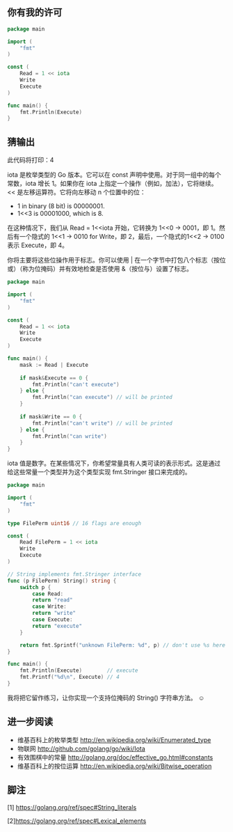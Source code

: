 ## 你有我的许可

```go
package main

import (
    "fmt"
)

const (
    Read = 1 << iota
    Write
    Execute
)

func main() {
    fmt.Println(Execute)
}
```

## 猜输出

此代码将打印：4


iota 是枚举类型的 Go 版本。它可以在 const 声明中使用。对于同一组中的每个常数，iota 增长 1。如果你在 iota 上指定一个操作（例如，加法），它将继续。 << 是左移运算符。它将向左移动 n 个位置中的位：

- 1 in binary (8 bit) is 00000001.
- 1<<3 is 00001000, which is 8.

在这种情况下，我们从 Read = 1<<iota 开始，它转换为 1<<0 → 0001，即 1。然后有一个隐式的 1<<1 → 0010 for Write，即 2，最后，一个隐式的1<<2 → 0100 表示 Execute，即 4。

你将主要将这些位操作用于标志。你可以使用 | 在一个字节中打包八个标志（按位或）（称为位掩码）并有效地检查是否使用 &（按位与）设置了标志。

```go
package main

import (
    "fmt"
)

const (
    Read = 1 << iota
    Write
    Execute
)

func main() {
    mask := Read | Execute
    
    if mask&Execute == 0 {
        fmt.Println("can't execute")
    } else {
        fmt.Println("can execute") // will be printed
    }
    
    if mask&Write == 0 {
        fmt.Println("can't write") // will be printed
    } else {
        fmt.Println("can write")
    }
}
```


iota 值是数字。在某些情况下，你希望常量具有人类可读的表示形式。这是通过给这些常量一个类型并为这个类型实现 fmt.Stringer 接口来完成的。

```go
package main

import (
    "fmt"
)

type FilePerm uint16 // 16 flags are enough

const (
    Read FilePerm = 1 << iota
    Write
    Execute
)

// String implements fmt.Stringer interface
func (p FilePerm) String() string {
    switch p {
        case Read:
        return "read"
        case Write:
        return "write"
        case Execute:
        return "execute"
    }

    return fmt.Sprintf("unknown FilePerm: %d", p) // don't use %s here :)
}

func main() {
    fmt.Println(Execute)        // execute
    fmt.Printf("%d\n", Execute) // 4
}
```

我将把它留作练习，让你实现一个支持位掩码的 String() 字符串方法。 ☺

## 进一步阅读

- 维基百科上的枚举类型
    http://en.wikipedia.org/wiki/Enumerated_type
- 物联网
    http://github.com/golang/go/wiki/Iota
- 有效围棋中的常量
    http://golang.org/doc/effective_go.html#constants
- 维基百科上的按位运算
    http://en.wikipedia.org/wiki/Bitwise_operation

## 脚注
[1] https://golang.org/ref/spec#String_literals

[2]https://golang.org/ref/spec#Lexical_elements
